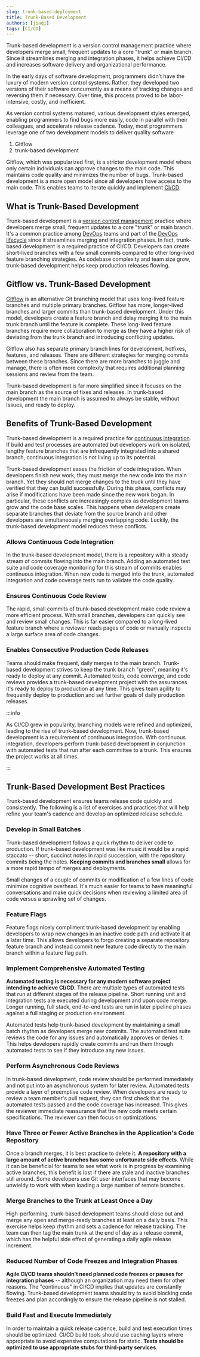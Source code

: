 ```yaml
---
slug: trunk-based-deployment
title: Trunk-Based Development
authors: [jiaqi]
tags: [CI/CD]
---
```


Trunk-based development is a version control management practice where developers merge small, frequent updates to a
core "trunk" or main branch. Since it streamlines merging and integration phases, it helps achieve CI/CD and increases
software delivery and organizational performance.

<!--truncate-->

In the early days of software development, programmers didn't have the luxury of modern version control systems. Rather,
they developed two versions of their software concurrently as a means of tracking changes and reversing them if
necessary. Over time, this process proved to be labor-intensive, costly, and inefficient.

As version control systems matured, various development styles emerged, enabling programmers to find bugs more easily,
code in parallel with their colleagues, and accelerate release cadence. Today, most programmers leverage one of two
development models to deliver quality software

1. Gitflow
2. trunk-based development

Gitflow, which was popularized first, is a stricter development model where only certain individuals can approve changes
to the main code. This maintains code quality and minimizes the number of bugs. Trunk-based development is a more open
model since all developers have access to the main code. This enables teams to iterate quickly and implement
[CI/CD](https://www.atlassian.com/continuous-delivery).

What is Trunk-Based Development
-------------------------------

Trunk-based development is a
[version control management](https://www.atlassian.com/git/tutorials/what-is-version-control) practice where developers
merge small, frequent updates to a  core "trunk" or main branch. It's a common practice among
[DevOps](https://www.atlassian.com/devops/what-is-devops) teams and part of the
[DevOps lifecycle](https://www.atlassian.com/devops/what-is-devops/devops-best-practices) since it streamlines merging
and integration phases. In fact, trunk-based development is a required practice of CI/CD. Developers can create
short-lived branches with a few small commits compared to other long-lived feature branching strategies. As codebase
complexity and team size grow, trunk-based development helps keep production releases flowing.

Gitflow vs. Trunk-Based Development
-----------------------------------

[Gitflow](https://www.atlassian.com/git/tutorials/comparing-workflows/gitflow-workflow) is an alternative Git branching
model that uses long-lived feature branches and multiple primary branches. Gitflow has more, longer-lived branches and
larger commits than trunk-based development. Under this model, developers create a feature branch and delay merging it
to the main trunk branch until the feature is complete. These long-lived feature branches require more collaboration to
merge as they have a higher risk of deviating from the trunk branch and introducing conflicting updates.

Gitflow also has separate primary branch lines for development, hotfixes, features, and releases. There are different
strategies for merging commits between these branches. Since there are more branches to juggle and manage, there is
often more complexity that requires additional planning sessions and review from the team.

Trunk-based development is far more simplified since it focuses on the main branch as the source of fixes and releases.
In trunk-based development the main branch is assumed to always be stable, without issues, and ready to deploy.

Benefits of Trunk-Based Development
-----------------------------------

Trunk-based development is a required practice for
[continuous integration](https://www.atlassian.com/continuous-delivery/continuous-integration). If build and test
processes are automated but developers work on isolated, lengthy feature branches that are infrequently integrated into
a shared branch, continuous integration is not living up to its potential.

Trunk-based development eases the friction of code integration. When developers finish new work, they must merge the new
code into the main branch. Yet they should not merge changes to the truck until they have verified that they can build
successfully. During this phase, conflicts may arise if modifications have been made since the new work began. In
particular, these conflicts are increasingly complex as development teams grow and the code base scales. This happens
when developers create separate branches that deviate from the source branch and other developers are simultaneously
merging overlapping code. Luckily, the trunk-based development model reduces these conflicts.

### Allows Continuous Code Integration

In the trunk-based development model, there is a repository with a steady stream of commits flowing into the main
branch. Adding an automated test suite and code coverage monitoring for this stream of commits enables continuous
integration. When new code is merged into the trunk, automated integration and code coverage tests run to validate the
code quality.

### Ensures Continuous Code Review

The rapid, small commits of trunk-based development make code review a more efficient process. With small branches,
developers can quickly see and review small changes. This is far easier compared to a long-lived feature branch where a
reviewer reads pages of code or manually inspects a large surface area of code changes.

### Enables Consecutive Production Code Releases

Teams should make frequent, daily merges to the main branch. Trunk-based development strives to keep the trunk branch
"green", meaning it's ready to deploy at any commit. Automated tests, code converge, and code reviews provides a
trunk-based development project with the assurances it's ready to deploy to production at any time. This gives team
agility to frequently deploy to production and set further goals of daily production releases.

:::info

As CI/CD grew in popularity, branching models were refined and optimized, leading to the rise of trunk-based
development. Now, trunk-based development is a requirement of continuous integration. With continuous integration,
developers perform trunk-based development in conjunction with automated tests that run after each committee to a
trunk. This ensures the project works at all times.

:::

Trunk-Based Development Best Practices
--------------------------------------

Trunk-based development ensures teams release code quickly and consistently. The following is a list of exercises and
practices that will help refine your team's cadence and develop an optimized release schedule.

### Develop in Small Batches

Trunk-based development follows a quick rhythm to deliver code to production. If trunk-based development was like music
it would be a rapid staccato -- short, succinct notes in rapid succession, with the repository commits being the notes.
**Keeping commits and branches small** allows for a more rapid tempo of merges and deployments.

Small changes of a couple of commits or modification of a few lines of code minimize cognitive overhead. It's much
easier for teams to have meaningful conversations and make quick decisions when reviewing a limited area of code versus
a sprawling set of changes.

### Feature Flags

Feature flags nicely compliment trunk-based development by enabling developers to wrap new changes in an inactive code
path and activate it at a later time. This allows developers to forgo creating a separate repository feature branch and
instead commit new feature code directly to the main branch within a feature flag path.

### Implement Comprehensive Automated Testing

**Automated testing is necessary for any modern software project intending to achieve CI/CD**. There are multiple types
of automated tests that run at different stages of the release pipeline. Short running unit and integration tests are
executed during development and upon code merge. Longer running, full stack, end-to-end tests are run in later pipeline
phases against a full staging or production environment.

Automated tests help trunk-based development by maintaining a small batch rhythm as developers merge new commits. The
automated test suite reviews the code for any issues and automatically approves or denies it. This helps developers
rapidly create commits and run them through automated tests to see if they introduce any new issues.

### Perform Asynchronous Code Reviews

In trunk-based development, code review should be performed immediately and not put into an asynchronous system for
later review. Automated tests provide a layer of preemptive code review. When developers are ready to review a team
member's pull request, they can first check that the automated tests passed and the code coverage has increased. This
gives the reviewer immediate reassurance that the new code meets certain specifications. The reviewer can then focus on
optimizations.

### Have Three or Fewer Active Branches in the Application's Code Repository

Once a branch merges, it is best practice to delete it. **A repository with a large amount of active branches has some
unfortunate side effects**. While it can be beneficial for teams to see what work is in progress by examining active
branches, this benefit is lost if there are stale and inactive branches still around. Some developers use Git user
interfaces that may become unwieldy to work with when loading a large number of remote branches.

### Merge Branches to the Trunk at Least Once a Day

High-performing, trunk-based development teams should close out and merge any open and merge-ready branches at least on
a daily basis. This exercise helps keep rhythm and sets a cadence for release tracking. The team can then tag the main
trunk at the end of day as a release commit, which has the helpful side effect of generating a daily agile release
increment.

### Reduced Number of Code Freezes and Integration Phases

**Agile CI/CD teams shouldn't need planned code freezes or pauses for integration phases** -- although an organization
may need them for other reasons. The "continuous" in CI/CD implies that updates are constantly flowing. Trunk-based
development teams should try to avoid blocking code freezes and plan accordingly to ensure the release pipeline is not
stalled.

### Build Fast and Execute Immediately

In order to maintain a quick release cadence, build and test execution times should be optimized. CI/CD build tools
should use caching layers where appropriate to avoid expensive computations for static. **Tests should be optimized to
use appropriate stubs for third-party services**.
